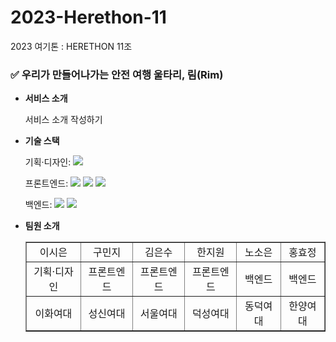 # 2023-Herethon-11
2023 여기톤 : HERETHON 11조

### ✅ 우리가 만들어나가는 안전 여행 울타리, 림(Rim)

- **서비스 소개**

  서비스 소개 작성하기



- **기술 스택**

  <span>기획·디자인: </span> <img src="https://img.shields.io/badge/figma-F24E1E?style=for-the-badge&logo=figma&logoColor=white">

  <span>프론트엔드: </span> <img src="https://img.shields.io/badge/html-E34F26?style=for-the-badge&logo=html5&logoColor=white"> <img src="https://img.shields.io/badge/css-1572B6?style=for-the-badge&logo=css3&logoColor=white"> <img src="https://img.shields.io/badge/javascript-F7DF1E?style=for-the-badge&logo=javascript&logoColor=black">

  <span>백엔드: </span><img src="https://img.shields.io/badge/python-3776AB?style=for-the-badge&logo=python&logoColor=white"> <img src="https://img.shields.io/badge/django-092E20?style=for-the-badge&logo=Django&logoColor=white">
  
- **팀원 소개**

  <table border="" cellspacing="0" cellpadding="0" width="100%">
  <tr width="100%">
  <td align="center">이시은</a></td>
  <td align="center">구민지</a></td>
  <td align="center">김은수</a></td>
  <td align="center">한지원</a></td>
  <td align="center">노소은</a></td>
  <td align="center">홍효정</a></td>
  </tr>
  <tr width="100%">
  <td align="center">기획·디자인</td>
  <td align="center">프론트엔드</td>
  <td align="center">프론트엔드</td>
  <td align="center">프론트엔드</td>
  <td align="center">백엔드</td>
  <td align="center">백엔드</td>
  </tr>
  <tr width="90%">
  <td align="center">이화여대</a></td>
  <td align="center">성신여대</a></td>
  <td align="center">서울여대</a></td>
  <td align="center">덕성여대</a></td>
  <td align="center">동덕여대</a></td>
  <td align="center">한양여대</a></td>
  </tr>
  </table>
